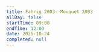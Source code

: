 ```yaml
---
title: Fahrig 2003- Mouquet 2003
allDay: false
startTime: 09:00
endTime: 12:00
date: 2025-10-24
completed: null
---
```

